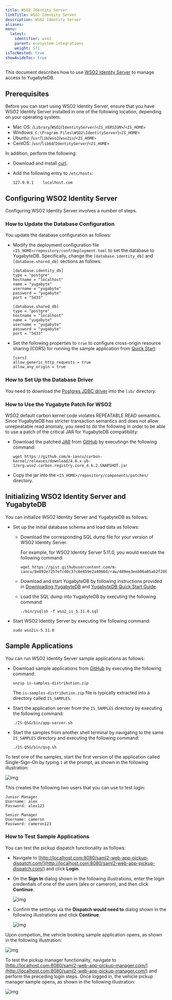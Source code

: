 ```yaml
---
title: WSO2 Identity Server
linkTitle: WSO2 Identity Server
description: WSO2 Identity Server
aliases:
menu:
  latest:
    identifier: wso2
    parent: ecosystem-integrations
    weight: 571
isTocNested: true
showAsideToc: true
---
```


This document describes how to use [WSO2 Identity Server](https://wso2.com/identity-and-access-management/) to manage access to YugabyteDB.

## Prerequisites

Before you can start using WSO2 Identity Server, ensure that you have WSO2 Identity Server installed in one of the following location, depending on your operating system:

- Mac OS:  /`Library`/`WSO2`/`IdentityServer`/*`<IS_VERSION>`*/*`<IS_HOME>`*
- Windows:  `C:\Program Files\WSO2\IdentityServer`\\*`<IS_HOME>`*  
- Ubuntu:  /`usr`/`lib`/`wso2`/`wso2is`/*`<IS_HOME>`*
- CentOS:  /`usr`/`lib64`/`IdentityServer`/*`<IS_HOME>`*

In addition, perform the following: 

- Download and install [curl](https://curl.haxx.se/download.html).

- Add the following entry to `/etc/hosts`:

  ```
  127.0.0.1    localhost.com
  ```


## Configuring WSO2 Identity Server

Configuring WSO2 Identity Server involves a number of steps.

### How to Update the Database Configuration

You update the database configuration as follows:

- Modify the deployment configuration file `<IS_HOME>/repository/conf/deployment.toml` to set the database to YugabyteDB. Specifically, change the `[database.identity_db]` and `[database.shared_db]` sections as follows:

  ```properties
  [database.identity_db]
  type = "postgre"
  hostname = "localhost"
  name = "yugabyte"
  username = "yugabyte"
  password = "yugabyte"
  port = "5433"
  
  [database.shared_db]
  type = "postgre"
  hostname = "localhost"
  name = "yugabyte"
  username = "yugabyte"
  password = "yugabyte"
  port = "5433"
  ```


- Set the following properties to `true` to configure cross-origin resource sharing (CORS) for running the sample application from [Quick Start](https://docs.google.com/document/d/1WJgV4Iu_kY06FDA1BiH8tx7IN_tTgyWz-Z2peoLfIWQ/edit#heading=h.cjh8ej37ta3t):

  ```
  [cors]
  allow_generic_http_requests = true
  allow_any_origin = true
  ```

### How to Set Up the Database Driver

You need to download the [Postgres JDBC driver](https://jdbc.postgresql.org/download.html) into the `lib/` directory.

### How to Use the Yugabyte Patch for WSO2

WSO2 default carbon kernel code violates REPEATABLE READ semantics. Since YugabyteDB has stricter transaction semantics and does not allow unrepeatable read anomaly, you need to do the following in order to be able to use a patch of the critical JAR for YugabyteDB compatibility:

- Download the patched [JAR](https://github.com/m-iancu/carbon-kernel/releases/download/4.6.x-yb-1/org.wso2.carbon.registry.core_4.6.2.SNAPSHOT.jar) from [GitHub](https://github.com/m-iancu/carbon-kernel/releases/tag/4.6.x-yb-1) by executingn the following command:

  ```shell
  wget https://github.com/m-iancu/carbon-kernel/releases/download/4.6.x-yb-1/org.wso2.carbon.registry.core_4.6.2.SNAPSHOT.jar
  ```

- Copy the jar into the `<IS_HOME>/repository/components/patches/` directory.

## Initializing WSO2 Identity Server and YugabyteDB

You can initialize WSO2 Identity Server and YugabyteDB as follows: 

- Set up the initial database schema and load data as follows:

  - Download the corresponding SQL dump file for your version of WSO2 Identity Server.

    For example, for WSO2 Identity Server 5.11.0, you would execute the following command:

    ```shell
    wget https://gist.githubusercontent.com/m-iancu/8e892e7257efcd0c37c8e459e2a4066d/raw/489ee3eeb06a05ab2f2896bdd6d2480eb864a8ff/wso2_is_5.11.0.sql
    ```

  - Download and start YugabyteDB by following instructions provided in [Downloading YugabyteDB](https://download.yugabyte.com/) and [YugabyteDB Quick Start Guide](https://docs.yugabyte.com/latest/quick-start/).

  - Load the SQL dump into YugabyteDB by executing the following command:

    ```shell
    ./bin/ysqlsh -f wso2_is_5.11.0.sql
    ```

- Start WSO2 Identity Server by executing the following command:

  ```shell
  sudo wso2is-5.11.0
  ```

## Sample Applications

You can run WSO2 Identity Server sample applications as follows: 

- Download sample applications from [GitHub](https://github.com/wso2/samples-is/releases/download/v4.3.0/is-samples-distribution.zip) by executing the following command:

  ```shell
  unzip is-samples-distribution.zip
  ```

  The `is-samples-distribution.zip` file is typically extracted into a directory called `IS_SAMPLES`.

- Start the application server from the `IS_SAMPLES` directory by executing the following command:

  ```shell
  ./IS-QSG/bin/app-server.sh
  ```

- Start the samples from another shell terminal by navigating to the same `IS_SAMPLES` directory and executing the following command:

  ```shell
  ./IS-QSG/bin/qsg.sh
  ```

To test one of the samples, start the first version of the application called Single-Sign-On by typing `1` at the prompt, as shown in the following illustration:

![img](/images/develop/ecosystem-integrations/wso2-sample.png)

This creates the following two users that you can use to test login:

```
Junior Manager 
Username: alex 
Password: alex123  

Senior Manager 
Username: cameron 
Password: cameron123
```

### How to Test Sample Applications

You can test the pickup dispatch functionality as follows: 

- Navigate to [http://localhost.com:8080/saml2-web-app-pickup-dispatch.com/](http://localhost.com:8080/saml2-web-app-pickup-dispatch.com/) and click **Login**.

- On the **Sign In** dialog shown in the following illustrations, enter the login credentials of one of the users (alex or cameron), and then click **Continue**.

  ![img](/images/develop/ecosystem-integrations/wso2-test1.png)

- Confirm the settings via the **Dispatch would need to** dialog shown in the following illustrations and click **Continue**.

  ![img](/images/develop/ecosystem-integrations/wso2-test2.png)

Upon competion, the vehicle booking sample application opens, as shown in the following illustration:

![img](/images/develop/ecosystem-integrations/wso2-test3.png)

To test the pickup manager functionality, navigate to [http://localhost.com:8080/saml2-web-app-pickup-manager.com/](http://localhost.com:8080/saml2-web-app-pickup-manager.com/) and perform the preceding login steps. Once logged in, the vehicle pickup manager sample opens, as shown in the following illustration:

![img](/images/develop/ecosystem-integrations/wso2-test4.png)

